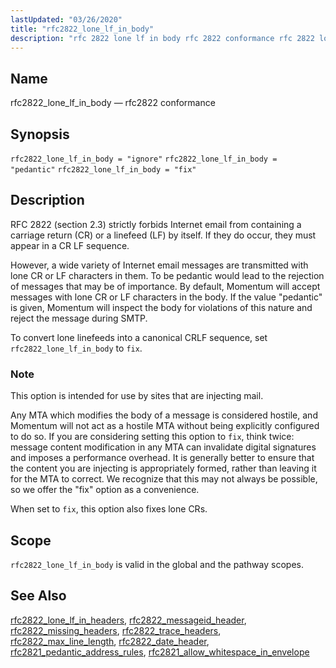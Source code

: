 ```yaml
---
lastUpdated: "03/26/2020"
title: "rfc2822_lone_lf_in_body"
description: "rfc 2822 lone lf in body rfc 2822 conformance rfc 2822 lone lf in body ignore rfc 2822 lone lf in body pedantic rfc 2822 lone lf in body fix RFC 2822 section 2 3 strictly forbids Internet email from containing a carriage return CR or a linefeed LF by..."
---
```


<a name="conf.ref.rfc2822_lone_lf_in_body"></a> 
## Name

rfc2822_lone_lf_in_body — rfc2822 conformance

## Synopsis

`rfc2822_lone_lf_in_body = "ignore"`
`rfc2822_lone_lf_in_body = "pedantic"`
`rfc2822_lone_lf_in_body = "fix"`

<a name="idp26083536"></a> 
## Description

RFC 2822 (section 2.3) strictly forbids Internet email from containing a carriage return (CR) or a linefeed (LF) by itself. If they do occur, they must appear in a CR LF sequence.

However, a wide variety of Internet email messages are transmitted with lone CR or LF characters in them. To be pedantic would lead to the rejection of messages that may be of importance. By default, Momentum will accept messages with lone CR or LF characters in the body. If the value "pedantic" is given, Momentum will inspect the body for violations of this nature and reject the message during SMTP.

To convert lone linefeeds into a canonical CRLF sequence, set `rfc2822_lone_lf_in_body` to `fix`.

### Note

This option is intended for use by sites that are injecting mail.

Any MTA which modifies the body of a message is considered hostile, and Momentum will not act as a hostile MTA without being explicitly configured to do so. If you are considering setting this option to `fix`, think twice: message content modification in any MTA can invalidate digital signatures and imposes a performance overhead. It is generally better to ensure that the content you are injecting is appropriately formed, rather than leaving it for the MTA to correct. We recognize that this may not always be possible, so we offer the "fix" option as a convenience.

When set to `fix`, this option also fixes lone CRs.

<a name="idp26091184"></a> 
## Scope

`rfc2822_lone_lf_in_body` is valid in the global and the pathway scopes.

<a name="idp26093472"></a> 
## See Also

[rfc2822_lone_lf_in_headers](/momentum/4/config/ref-rfc-2822-lone-lf-in-headers), [rfc2822_messageid_header](/momentum/4/config/ref-rfc-2822-messageid-header), [rfc2822_missing_headers](/momentum/4/config/ref-rfc-2822-missing-headers), [rfc2822_trace_headers](/momentum/4/config/ref-rfc-2822-trace-headers), [rfc2822_max_line_length](/momentum/4/config/ref-rfc-2822-max-line-length), [rfc2822_date_header](/momentum/4/config/ref-rfc-2822-date-header), [rfc2821_pedantic_address_rules](/momentum/4/config/ref-rfc-2821-pedantic-address-rules), [rfc2821_allow_whitespace_in_envelope](/momentum/4/config/ref-rfc-2821-allow-whitespace-in-envelope)